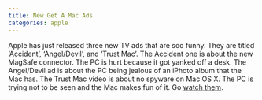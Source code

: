 ```yaml
---
title: New Get A Mac Ads
categories: apple
---
```


Apple has just released three new TV ads that are soo funny. They are titled ‘Accident’, ‘Angel/Devil’, and ‘Trust Mac’. The Accident one is about the new MagSafe connector. The PC is hurt because it got yanked off a desk. The Angel/Devil ad is about the PC being jealous of an iPhoto album that the Mac has. The Trust Mac video is about no spyware on Mac OS X. The PC is trying not to be seen and the Mac makes fun of it. Go [watch them](http://web.archive.org/web/20060902082807/http://www.apple.com/getamac/).
